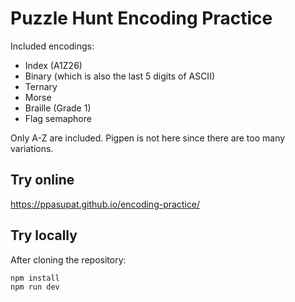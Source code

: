 # Puzzle Hunt Encoding Practice

Included encodings:

* Index (A1Z26)
* Binary (which is also the last 5 digits of ASCII)
* Ternary
* Morse
* Braille (Grade 1)
* Flag semaphore

Only A-Z are included. Pigpen is not here since there are too many variations.

## Try online

https://ppasupat.github.io/encoding-practice/ 

## Try locally

After cloning the repository:

```
npm install
npm run dev
```
